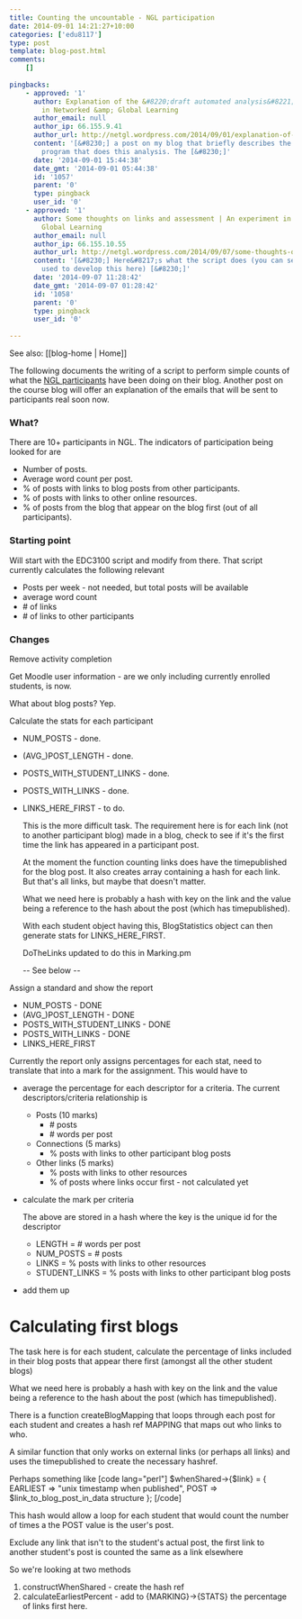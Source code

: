 ```yaml
---
title: Counting the uncountable - NGL participation
date: 2014-09-01 14:21:27+10:00
categories: ['edu8117']
type: post
template: blog-post.html
comments:
    []
    
pingbacks:
    - approved: '1'
      author: Explanation of the &#8220;draft automated analysis&#8221; email | An experiment
        in Networked &amp; Global Learning
      author_email: null
      author_ip: 66.155.9.41
      author_url: http://netgl.wordpress.com/2014/09/01/explanation-of-the-draft-automated-analysis-email/
      content: '[&#8230;] a post on my blog that briefly describes the creation of the
        program that does this analysis. The [&#8230;]'
      date: '2014-09-01 15:44:38'
      date_gmt: '2014-09-01 05:44:38'
      id: '1057'
      parent: '0'
      type: pingback
      user_id: '0'
    - approved: '1'
      author: Some thoughts on links and assessment | An experiment in Networked &amp;
        Global Learning
      author_email: null
      author_ip: 66.155.10.55
      author_url: http://netgl.wordpress.com/2014/09/07/some-thoughts-on-links-and-assessment/
      content: '[&#8230;] Here&#8217;s what the script does (you can see the process I
        used to develop this here) [&#8230;]'
      date: '2014-09-07 11:28:42'
      date_gmt: '2014-09-07 01:28:42'
      id: '1058'
      parent: '0'
      type: pingback
      user_id: '0'
    
---
```


See also: [[blog-home | Home]]

The following documents the writing of a script to perform simple counts of what the [NGL participants](http://netgl.wordpress.com/) have been doing on their blog. Another post on the course blog will offer an explanation of the emails that will be sent to participants real soon now.

### What?

There are 10+ participants in NGL. The indicators of participation being looked for are

- Number of posts.
- Average word count per post.
- % of posts with links to blog posts from other participants.
- % of posts with links to other online resources.
- % of posts from the blog that appear on the blog first (out of all participants).

### Starting point

Will start with the EDC3100 script and modify from there. That script currently calculates the following relevant

- Posts per week - not needed, but total posts will be available
- average word count
- \# of links
- \# of links to other participants

### Changes

Remove activity completion

Get Moodle user information - are we only including currently enrolled students, is now.

What about blog posts? Yep.

Calculate the stats for each participant

- NUM\_POSTS - done.
- (AVG\_)POST\_LENGTH - done.
- POSTS\_WITH\_STUDENT\_LINKS - done.
- POSTS\_WITH\_LINKS - done.
- LINKS\_HERE\_FIRST - to do.
    
    This is the more difficult task. The requirement here is for each link (not to another participant blog) made in a blog, check to see if it's the first time the link has appeared in a participant post.
    
    At the moment the function counting links does have the timepublished for the blog post. It also creates array containing a hash for each link. But that's all links, but maybe that doesn't matter.
    
    What we need here is probably a hash with key on the link and the value being a reference to the hash about the post (which has timepublished).
    
    With each student object having this, BlogStatistics object can then generate stats for LINKS\_HERE\_FIRST.
    
    DoTheLinks updated to do this in Marking.pm
    
    \-- See below --

Assign a standard and show the report

- NUM\_POSTS - DONE
- (AVG\_)POST\_LENGTH - DONE
- POSTS\_WITH\_STUDENT\_LINKS - DONE
- POSTS\_WITH\_LINKS - DONE
- LINKS\_HERE\_FIRST

Currently the report only assigns percentages for each stat, need to translate that into a mark for the assignment. This would have to

- average the percentage for each descriptor for a criteria. The current descriptors/criteria relationship is
    - Posts (10 marks)
        - \# posts
        - \# words per post
    - Connections (5 marks)
        - % posts with links to other participant blog posts
    - Other links (5 marks)
        - % posts with links to other resources
        - % of posts where links occur first - not calculated yet
- calculate the mark per criteria
    
    The above are stored in a hash where the key is the unique id for the descriptor
    
    - LENGTH = # words per post
    - NUM\_POSTS = # posts
    - LINKS = % posts with links to other resources
    - STUDENT\_LINKS = % posts with links to other participant blog posts
- add them up

# Calculating first blogs

The task here is for each student, calculate the percentage of links included in their blog posts that appear there first (amongst all the other student blogs)

What we need here is probably a hash with key on the link and the value being a reference to the hash about the post (which has timepublished).

There is a function createBlogMapping that loops through each post for each student and creates a hash ref MAPPING that maps out who links to who.

A similar function that only works on external links (or perhaps all links) and uses the timepublished to create the necessary hashref.

Perhaps something like \[code lang="perl"\] $whenShared->{$link} = { EARLIEST => "unix timestamp when published", POST => $link\_to\_blog\_post\_in\_data structure }; \[/code\]

This hash would allow a loop for each student that would count the number of times a the POST value is the user's post.

Exclude any link that isn't to the student's actual post, the first link to another student's post is counted the same as a link elsewhere

So we're looking at two methods

1. constructWhenShared - create the hash ref
2. calculateEarliestPercent - add to {MARKING}->{STATS} the percentage of links first here.